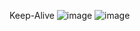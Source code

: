 Keep-Alive
![image](https://user-images.githubusercontent.com/80009432/195587418-d871fad7-5b62-43d8-b797-adaefc8a7bc8.png)
![image](https://user-images.githubusercontent.com/80009432/195650502-a990cd4d-d033-422a-b910-d0988ddb5b2c.png)


